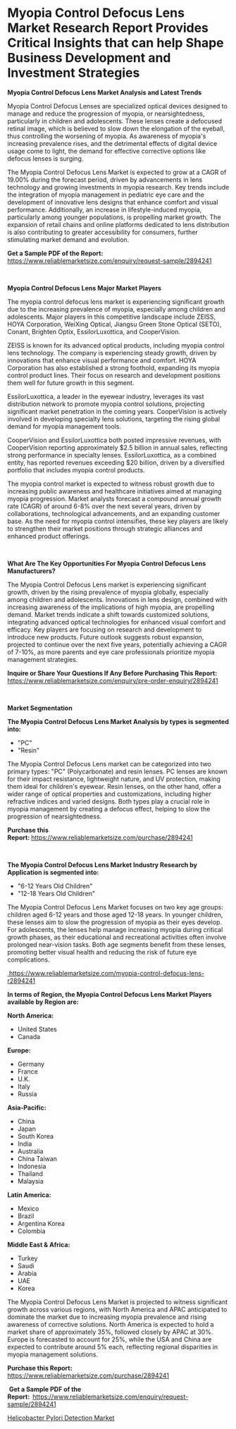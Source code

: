<p><h1>Myopia Control Defocus Lens Market Research Report Provides Critical Insights that can help Shape Business Development and Investment Strategies</h1></p><p><strong>Myopia Control Defocus Lens Market Analysis and Latest Trends</strong></p>
<p><p>Myopia Control Defocus Lenses are specialized optical devices designed to manage and reduce the progression of myopia, or nearsightedness, particularly in children and adolescents. These lenses create a defocused retinal image, which is believed to slow down the elongation of the eyeball, thus controlling the worsening of myopia. As awareness of myopia's increasing prevalence rises, and the detrimental effects of digital device usage come to light, the demand for effective corrective options like defocus lenses is surging.</p><p>The Myopia Control Defocus Lens Market is expected to grow at a CAGR of 19.00% during the forecast period, driven by advancements in lens technology and growing investments in myopia research. Key trends include the integration of myopia management in pediatric eye care and the development of innovative lens designs that enhance comfort and visual performance. Additionally, an increase in lifestyle-induced myopia, particularly among younger populations, is propelling market growth. The expansion of retail chains and online platforms dedicated to lens distribution is also contributing to greater accessibility for consumers, further stimulating market demand and evolution.</p></p>
<p><strong>Get a Sample PDF of the Report:&nbsp;</strong> <a href="https://www.reliablemarketsize.com/enquiry/request-sample/2894241?utm_campaign=2952&utm_medium=2&utm_source=Github&utm_content=ia&utm_term=15032025&utm_id=myopia-control-defocus-lens">https://www.reliablemarketsize.com/enquiry/request-sample/2894241</a></p>
<p>&nbsp;</p>
<p><strong>Myopia Control Defocus Lens Major Market Players</strong></p>
<p><p>The myopia control defocus lens market is experiencing significant growth due to the increasing prevalence of myopia, especially among children and adolescents. Major players in this competitive landscape include ZEISS, HOYA Corporation, WeiXing Optical, Jiangsu Green Stone Optical (SETO), Conant, Brighten Optix, EssilorLuxottica, and CooperVision.</p><p>ZEISS is known for its advanced optical products, including myopia control lens technology. The company is experiencing steady growth, driven by innovations that enhance visual performance and comfort. HOYA Corporation has also established a strong foothold, expanding its myopia control product lines. Their focus on research and development positions them well for future growth in this segment.</p><p>EssilorLuxottica, a leader in the eyewear industry, leverages its vast distribution network to promote myopia control solutions, projecting significant market penetration in the coming years. CooperVision is actively involved in developing specialty lens solutions, targeting the rising global demand for myopia management tools.</p><p>CooperVision and EssilorLuxottica both posted impressive revenues, with CooperVision reporting approximately $2.5 billion in annual sales, reflecting strong performance in specialty lenses. EssilorLuxottica, as a combined entity, has reported revenues exceeding $20 billion, driven by a diversified portfolio that includes myopia control products.</p><p>The myopia control market is expected to witness robust growth due to increasing public awareness and healthcare initiatives aimed at managing myopia progression. Market analysts forecast a compound annual growth rate (CAGR) of around 6-8% over the next several years, driven by collaborations, technological advancements, and an expanding customer base. As the need for myopia control intensifies, these key players are likely to strengthen their market positions through strategic alliances and enhanced product offerings.</p></p>
<p>&nbsp;</p>
<p><strong>What Are The Key Opportunities For Myopia Control Defocus Lens Manufacturers?</strong></p>
<p><p>The Myopia Control Defocus Lens market is experiencing significant growth, driven by the rising prevalence of myopia globally, especially among children and adolescents. Innovations in lens design, combined with increasing awareness of the implications of high myopia, are propelling demand. Market trends indicate a shift towards customized solutions, integrating advanced optical technologies for enhanced visual comfort and efficacy. Key players are focusing on research and development to introduce new products. Future outlook suggests robust expansion, projected to continue over the next five years, potentially achieving a CAGR of 7-10%, as more parents and eye care professionals prioritize myopia management strategies.</p></p>
<p><strong>Inquire or Share Your Questions If Any Before Purchasing This Report:</strong> <a href="https://www.reliablemarketsize.com/enquiry/pre-order-enquiry/2894241?utm_campaign=2952&utm_medium=2&utm_source=Github&utm_content=ia&utm_term=15032025&utm_id=myopia-control-defocus-lens">https://www.reliablemarketsize.com/enquiry/pre-order-enquiry/2894241</a></p>
<p>&nbsp;</p>
<p><strong>Market Segmentation</strong></p>
<p><strong>The Myopia Control Defocus Lens Market Analysis by types is segmented into:</strong></p>
<p><ul><li>"PC"</li><li>"Resin"</li></ul></p>
<p><p>The Myopia Control Defocus Lens market can be categorized into two primary types: "PC" (Polycarbonate) and resin lenses. PC lenses are known for their impact resistance, lightweight nature, and UV protection, making them ideal for children's eyewear. Resin lenses, on the other hand, offer a wider range of optical properties and customizations, including higher refractive indices and varied designs. Both types play a crucial role in myopia management by creating a defocus effect, helping to slow the progression of nearsightedness.</p></p>
<p><strong>Purchase this Report:&nbsp;</strong><a href="https://www.reliablemarketsize.com/purchase/2894241?utm_campaign=2952&utm_medium=2&utm_source=Github&utm_content=ia&utm_term=15032025&utm_id=myopia-control-defocus-lens">https://www.reliablemarketsize.com/purchase/2894241</a></p>
<p>&nbsp;</p>
<p><strong>The Myopia Control Defocus Lens Market Industry Research by Application is segmented into:</strong></p>
<p><ul><li>"6-12 Years Old Children"</li><li>"12-18 Years Old Children"</li></ul></p>
<p><p>The Myopia Control Defocus Lens Market focuses on two key age groups: children aged 6-12 years and those aged 12-18 years. In younger children, these lenses aim to slow the progression of myopia as their eyes develop. For adolescents, the lenses help manage increasing myopia during critical growth phases, as their educational and recreational activities often involve prolonged near-vision tasks. Both age segments benefit from these lenses, promoting better visual health and reducing the risk of future eye complications.</p></p>
<p><a href="https://www.reliablemarketsize.com/myopia-control-defocus-lens-r2894241?utm_campaign=2952&utm_medium=2&utm_source=Github&utm_content=ia&utm_term=15032025&utm_id=myopia-control-defocus-lens">&nbsp;https://www.reliablemarketsize.com/myopia-control-defocus-lens-r2894241</a></p>
<p><strong>In terms of Region, the Myopia Control Defocus Lens Market Players available by Region are:</strong></p>
<p>
    <p> <strong> North America: </strong>
        <ul>
            <li>United States</li>
            <li>Canada</li>
        </ul>
        </p> 
    <p> <strong> Europe: </strong>
        <ul>
            <li>Germany</li>
            <li>France</li>
            <li>U.K.</li>
            <li>Italy</li>
            <li>Russia</li>
        </ul>
        </p> 
    <p> <strong> Asia-Pacific: </strong>
        <ul>
            <li>China</li>
            <li>Japan</li>
            <li>South Korea</li>
            <li>India</li>
            <li>Australia</li>
            <li>China Taiwan</li>
            <li>Indonesia</li>
            <li>Thailand</li>
            <li>Malaysia</li>
        </ul>
        </p> 
    <p> <strong> Latin America: </strong>
        <ul>
            <li>Mexico</li>
            <li>Brazil</li>
            <li>Argentina Korea</li>
            <li>Colombia</li>
        </ul>
        </p> 
    <p> <strong> Middle East & Africa: </strong>
        <ul>
            <li>Turkey</li>
            <li>Saudi</li>
            <li>Arabia</li>
            <li>UAE</li>
            <li>Korea</li>
        </ul>
    </p>
    </p>
<p><p>The Myopia Control Defocus Lens Market is projected to witness significant growth across various regions, with North America and APAC anticipated to dominate the market due to increasing myopia prevalence and rising awareness of corrective solutions. North America is expected to hold a market share of approximately 35%, followed closely by APAC at 30%. Europe is forecasted to account for 25%, while the USA and China are expected to contribute around 5% each, reflecting regional disparities in myopia management solutions.</p></p>
<p><strong>Purchase this Report: </strong><a href="https://www.reliablemarketsize.com/purchase/2894241?utm_campaign=2952&utm_medium=2&utm_source=Github&utm_content=ia&utm_term=15032025&utm_id=myopia-control-defocus-lens">https://www.reliablemarketsize.com/purchase/2894241</a></p>
<p>&nbsp;<strong>Get a Sample PDF of the Report:&nbsp;&nbsp;</strong><a href="https://www.reliablemarketsize.com/enquiry/request-sample/2894241?utm_campaign=2952&utm_medium=2&utm_source=Github&utm_content=ia&utm_term=15032025&utm_id=myopia-control-defocus-lens">https://www.reliablemarketsize.com/enquiry/request-sample/2894241</a></p>
<p><strong></strong></p>
<p><p><a href="https://github.com/tashiafun920/Market-Research-Report-List-1/blob/main/helicobacter-pylori-detection-market.md?utm_campaign=2952&utm_medium=2&utm_source=Github&utm_content=ia&utm_term=15032025&utm_id=myopia-control-defocus-lens">Helicobacter Pylori Detection Market</a></p></p>